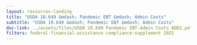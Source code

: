 ```yaml
---
layout: resources-landing
title: "USDA 10.649 &mdash; Pandemic EBT &mdash; Admin Costs"
subtitle: "USDA 10.649 &mdash; Pandemic EBT &mdash; Admin Costs"
doc-link: ../assets/files/USDA 10.649 Pandemic EBT-Admin Costs ADD2.pdf
filters: federal-financial-assistance compliance-supplement 2021
---
```

